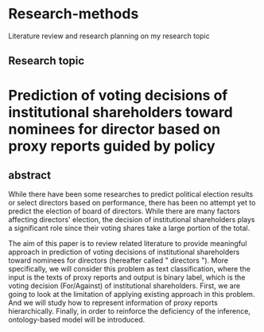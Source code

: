# Research-methods
Literature review and research planning on my research topic


## Research topic
# Prediction of voting decisions of institutional shareholders toward nominees for director based on proxy reports guided by policy


## abstract
While there have been some researches to predict political election results or select directors based on performance, there has been no attempt yet to predict the election of board of directors. While there are many factors affecting directors' election, the decision of institutional shareholders plays a significant role since their voting shares take a large portion of the total. 
 
The aim of this paper is to review related literature to provide meaningful approach in prediction of voting decisions of institutional shareholders toward nominees for directors (hereafter called " directors "). 
More specifically, we will consider this problem as text classification, where the input is the texts of proxy reports and output is binary label, which is the voting decision (For/Against) of institutional shareholders. First, we are going to look at the limitation of applying existing approach in this problem. And we will study how to represent information of proxy reports hierarchically. Finally, in order to reinforce the deficiency of the inference, ontology-based model will be introduced.
